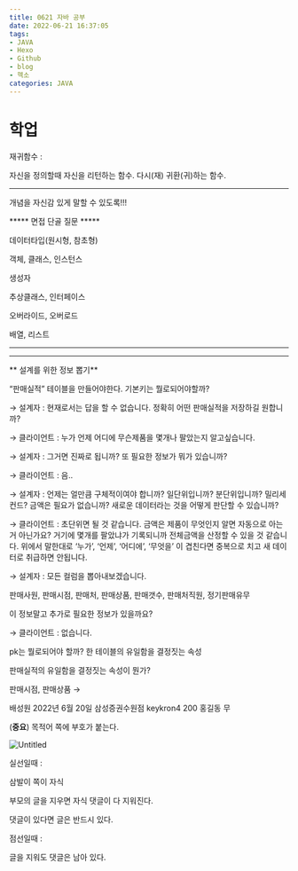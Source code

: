 ```yaml
---
title: 0621 자바 공부
date: 2022-06-21 16:37:05
tags:
- JAVA
- Hexo
- Github
- blog
- 헥소
categories: JAVA
---
```





# 학업

재귀함수 :

자신을 정의할때 자신을 리턴하는 함수. 다시(재) 귀환(귀)하는 함수.

---

개념을 자신감 있게 말할 수 있도록!!!

***** 면접 단골 질문 *****

데이터타입(원시형, 참초형)

객체, 클래스, 인스턴스

생성자

추상클래스, 인터페이스

오버라이드, 오버로드

배열, 리스트

***************************

---

** 설계를 위한 정보 뽑기**

“판매실적” 테이블을 만들어야한다. 기본키는 뭘로되어야할까?

→ 설계자 : 현재로서는 답을 할 수 없습니다. 정확히 어떤 판매실적을 저장하길 원합니까?

→ 클라이언트 : 누가 언제 어디에 무슨제품을 몇개나 팔았는지 알고싶습니다.

→ 설계자 : 그거면 진짜로 됩니까? 또 필요한 정보가 뭐가 있습니까?

→ 클라이언트 : 음..

→ 설계자 : 언제는 얼만큼 구체적이여야 합니까? 일단위입니까? 분단위입니까? 밀리세컨드? 금액은 필요가 없습니까? 새로운 데이터라는 것을 어떻게 판단할 수 있습니까?

→ 클라이언트 : 초단위면 될 것 같습니다. 금액은 제품이 무엇인지 알면 자동으로 아는거 아닌가요?  거기에 몇개를 팔았냐가 기록되니까 전체금액을 산정할 수 있을 것 같습니다. 위에서 말한대로 ‘누가’, ‘언제’, ‘어디에’, ‘무엇을’ 이 겹친다면 중복으로 치고 새 데이터로 취급하면 안됩니다.

→ 설계자 : 모든 컬럼을 뽑아내보겠습니다.

판매사원, 판매시점, 판매처, 판매상품, 판매갯수, 판매처직원, 정기판매유무

이 정보말고 추가로 필요한 정보가 있을까요?

→ 클라이언트 : 없습니다.

pk는 뭘로되어야 할까? 한 테이블의 유일함을 결정짓는 속성

판매실적의 유일함을 결정짓는 속성이 뭔가?

판매시점, 판매상품 → 

배성원 2022년 6월 20일 삼성증권수원점 keykron4 200 홍길동 무

(**중요**) 목적어 쪽에 부호가 붙는다.

![Untitled](/images/0621/Untitled.png)

실선일때 :

삼발이 쪽이 자식

부모의 글을 지우면 자식 댓글이 다 지워진다.

댓글이 있다면 글은 반드시 있다.

점선일때 :

글을 지워도 댓글은 남아 있다.